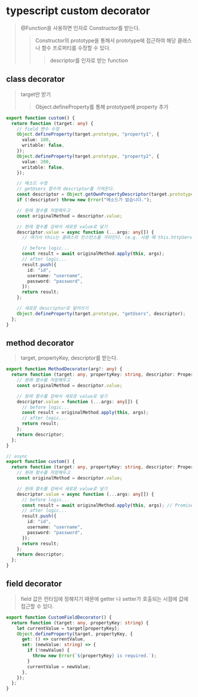 # typescript custom decorator

> @Function을 사용하면 인자로 Constructor를 받는다.
>
> > Constructor의 prototype을 통해서 prototype에 접근하여 해당 클래스나 함수 프로퍼티를 수정할 수 있다.
> >
> > > descriptor를 인자로 받는 function

## class decorator

> target만 받기
>
> > Object.defineProperty를 통해 prototype에 property 추가

```ts
export function custom() {
  return function (target: any) {
    // field 변수 수정
    Object.defineProperty(target.prototype, "property1", {
      value: 100,
      writable: false,
    });
    Object.defineProperty(target.prototype, "property2", {
      value: 200,
      writable: false,
    });

    // 메소드 수정
    // getUsers 함수의 descriptor를 가져온다.
    const descriptor = Object.getOwnPropertyDescriptor(target.prototype, "getUsers");
    if (!descriptor) throw new Error("메소드가 없습니다.");

    // 원래 함수를 저장해두고
    const originalMethod = descriptor.value;

    // 원래 함수를 감싸서 새로운 value로 넣기
    descriptor.value = async function (...args: any[]) {
      // 여기서 this는 클래스의 인스턴스를 가리킨다. (e.g. 사용 예 this.httpService)

      // before logic...
      const result = await originalMethod.apply(this, args);
      // after logic...
      result.push({
        id: "id",
        username: "username",
        password: "password",
      });
      return result;
    };

    // 새로운 descriptor로 덮어쓰기
    Object.defineProperty(target.prototype, "getUsers", descriptor);
  };
}
```

## method decorator

> target, propertyKey, descriptor를 받는다.

```ts
export function MethodDecorator(arg?: any) {
  return function (target: any, propertyKey: string, descriptor: PropertyDescriptor) {
    // 원래 함수를 저장해두고
    const originalMethod = descriptor.value;

    // 원래 함수를 감싸서 새로운 value로 넣기
    descriptor.value = function (...args: any[]) {
      // before logic...
      const result = originalMethod.apply(this, args);
      // after logic...
      return result;
    };
    return descriptor;
  };
}

// async
export function custom() {
  return function (target: any, propertyKey: string, descriptor: PropertyDescriptor) {
    // 원래 함수를 저장해두고
    const originalMethod = descriptor.value;

    // 원래 함수를 감싸서 새로운 value로 넣기
    descriptor.value = async function (...args: any[]) {
      // before logic...
      const result = await originalMethod.apply(this, args); // Promise<User>[]
      // after logic...
      result.push({
        id: "id",
        username: "username",
        password: "password",
      });
      return result;
    };
    return descriptor;
  };
}
```

## field decorator

> field 값은 런타임에 정해지기 때문에 getter 나 setter가 호출되는 시점에 값에 접근할 수 있다.

```ts
export function CustomFieldDecorator() {
  return function (target: any, propertyKey: string) {
    let currentValue = target[propertyKey];
    Object.defineProperty(target, propertyKey, {
      get: () => currentValue,
      set: (newValue: string) => {
        if (!newValue) {
          throw new Error(`${propertyKey} is required.`);
        }
        currentValue = newValue;
      },
    });
  };
}
```
